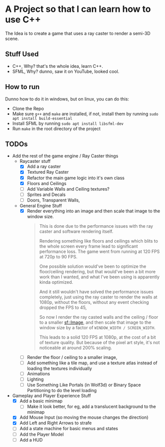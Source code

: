 # A Project so that I can learn how to use C++

The Idea is to create a game that uses a ray caster to render a semi-3D scene.

## Stuff Used

- C++, Why? that's the whole idea, learn C++.
- SFML, Why? dunno, saw it on YouTube, looked cool.

## How to run

Dunno how to do it in windows, but on linux, you can do this:

- Clone the Repo
- Make sure `g++` and `make` are installed, if not, install them by running `sudo apt install build-essential`
- Install SFML by running `sudo apt install libsfml-dev`
- Run `make` in the root directory of the project

## TODOs

- Add the rest of the game engine / Ray Caster things
  - Raycaster stuff
    - [x] Add a ray caster
    - [x] Textured Ray Caster
    - [x] Refactor the main game logic into it's own class
    - [x] Floors and Ceilings
    - [ ] Add Variable Walls and Ceiling textures?
    - [ ] Sprites and Decals
    - [ ] Doors, Transparent Walls,
  - General Engine Stuff
    - [x] Render everything into an image and then scale that image to the window size.
      > This is done due to the performance issues with the ray caster and software rendering itself.
      >
      > Rendering something like floors and ceilings which blits to the whole screen every frame lead to significant performance loss. The game went from running at 120 FPS at 720p to 90 FPS.
      >
      > One possible solution would've been to optimize the floor/ceiling rendering, but that would've been a bit more work than I wanted, and what I've been using is apparently kinda optimized.
      >
      > And it still wouldn't have solved the performance issues completely, just using the ray caster to render the walls at 1080p, without the floors, without any event checking dropped the FPS to 45,
      >
      > So now I render the ray casted walls and the ceiling / floor to a smaller [sf::Image](https://www.sfml-dev.org/documentation/2.6.1/classsf_1_1Image.php), and then scale that image to the window size by a factor of `WINDOW_WIDTH / SCREEN_WIDTH`.
      >
      > This leads to a solid 120 FPS at 1080p, at the cost of a bit of texture quality. But because of the pixel art style, it's not noticeable at around 200% scaling.
    - [ ] Render the floor / ceiling to a smaller image, 
    - [ ] Add something like a tile map, and use a texture atlas instead of loading the textures individually
    - [ ] Animations
    - [ ] Lighting
    - [ ] Use Something Like Portals (in Wolf3d) or Binary Space Partitioning to do the level loading
- Gameplay and Player Experience Stuff
  - [x] Add a basic minimap
    - [ ] Make it look better, for eg, add a translucent background to the minimap
  - [x] Add Mouse Input (so moving the mouse changes the direction)
  - [x] Add Left and Right Arrows to strafe
  - [ ] Add a state machine for basic menus and states
  - [ ] Add the Player Model
  - [ ] Add a HUD
